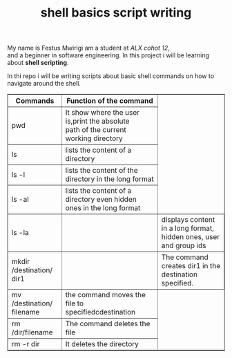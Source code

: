 
<DOCTYPE html>
<html>
<header>
<h1 align="center"> shell basics script writing</h1>
</header>
<body>
<p> My name is Festus Mwirigi am a student at <em>ALX cohot 12</em>,</br> and a beginner in software engineering.
In this project i will be learning about <b>shell scripting</b>.</p>
<p> In thi repo i will be writing scripts about basic shell commands on how to navigate around the shell.</P>
<p> 
<table border="1">
<tr>
<th> Commands</th>
<th>Function of the command</th>
</tr>
<tr> <td>pwd</td>
<td> It show where the user is,print the absolute<br> path of the current working directory</td></tr>
<tr> <td>ls</td>
<td>lists the content of a directory</td></tr>
<tr><td>ls -l </td><td>lists the content of the directory in the long format</td></tr>
<tr><td>ls -al</td><td>lists the content of a directory even hidden ones in the long format</td></tr>
<tr><td>ls -la<td> <td> displays content in a long format, hidden ones, user and group ids</td>
</tr> <tr><td>mkdir /destination/ dir1<td><td>The command creates dir1 in the destination specified.</td></tr>
<tr><td>mv /destination/ filename </td><td>the command moves the file to specifiedcdestination</td></tr>
<tr><td>rm /dir/filename</td><td>The command deletes the file</td></tr>
<tr><td>rm -r dir</td><td>It deletes the directory</tr>
</table></p>
</body>
</html>

